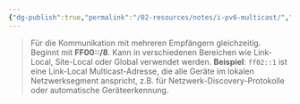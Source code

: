 ```yaml
---
{"dg-publish":true,"permalink":"/02-resources/notes/i-pv6-multicast/","tags":["netzwerk/ip/ipv6"],"updated":"2024-07-30T11:04:03.919+02:00"}
---
```


> Für die Kommunikation mit mehreren Empfängern gleichzeitig. Beginnt mit **FF00::/8**. Kann in verschiedenen Bereichen wie Link-Local, Site-Local oder Global verwendet werden. **Beispiel**: `ff02::1` ist eine Link-Local Multicast-Adresse, die alle Geräte im lokalen Netzwerksegment anspricht, z.B. für Netzwerk-Discovery-Protokolle oder automatische Geräteerkennung.
